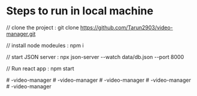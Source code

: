 # Steps to run in local machine

// clone the project :
git clone https://github.com/Tarun2903/video-manager.git

// install node modeules :
npm i

// start JSON server :
npx json-server --watch data/db.json --port 8000

// Run react app : 
npm start


#   - v i d e o - m a n a g e r  
 #   - v i d e o - m a n a g e r  
 #   - v i d e o - m a n a g e r  
 #   - v i d e o - m a n a g e r  
 #   - v i d e o - m a n a g e r  
 